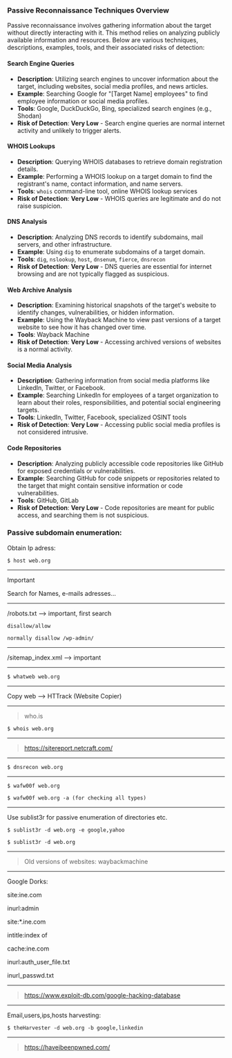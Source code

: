 ### Passive Reconnaissance Techniques Overview

Passive reconnaissance involves gathering information about the target without directly interacting with it. This method relies on analyzing publicly available information and resources. Below are various techniques, descriptions, examples, tools, and their associated risks of detection:

#### Search Engine Queries

- **Description**: Utilizing search engines to uncover information about the target, including websites, social media profiles, and news articles.
- **Example**: Searching Google for "[Target Name] employees" to find employee information or social media profiles.
- **Tools**: Google, DuckDuckGo, Bing, specialized search engines (e.g., Shodan)
- **Risk of Detection**: **Very Low** - Search engine queries are normal internet activity and unlikely to trigger alerts.

#### WHOIS Lookups

- **Description**: Querying WHOIS databases to retrieve domain registration details.
- **Example**: Performing a WHOIS lookup on a target domain to find the registrant's name, contact information, and name servers.
- **Tools**: `whois` command-line tool, online WHOIS lookup services
- **Risk of Detection**: **Very Low** - WHOIS queries are legitimate and do not raise suspicion.

#### DNS Analysis

- **Description**: Analyzing DNS records to identify subdomains, mail servers, and other infrastructure.
- **Example**: Using `dig` to enumerate subdomains of a target domain.
- **Tools**: `dig`, `nslookup`, `host`, `dnsenum`, `fierce`, `dnsrecon`
- **Risk of Detection**: **Very Low** - DNS queries are essential for internet browsing and are not typically flagged as suspicious.

#### Web Archive Analysis

- **Description**: Examining historical snapshots of the target's website to identify changes, vulnerabilities, or hidden information.
- **Example**: Using the Wayback Machine to view past versions of a target website to see how it has changed over time.
- **Tools**: Wayback Machine
- **Risk of Detection**: **Very Low** - Accessing archived versions of websites is a normal activity.

#### Social Media Analysis

- **Description**: Gathering information from social media platforms like LinkedIn, Twitter, or Facebook.
- **Example**: Searching LinkedIn for employees of a target organization to learn about their roles, responsibilities, and potential social engineering targets.
- **Tools**: LinkedIn, Twitter, Facebook, specialized OSINT tools
- **Risk of Detection**: **Very Low** - Accessing public social media profiles is not considered intrusive.

#### Code Repositories

- **Description**: Analyzing publicly accessible code repositories like GitHub for exposed credentials or vulnerabilities.
- **Example**: Searching GitHub for code snippets or repositories related to the target that might contain sensitive information or code vulnerabilities.
- **Tools**: GitHub, GitLab
- **Risk of Detection**: **Very Low** - Code repositories are meant for public access, and searching them is not suspicious.

### Passive subdomain enumeration:


Obtain Ip adress:
```
$ host web.org
```
--------------------------------------------------------------------

> [!IMPORTANT]
> Search for Names, e-mails adresses...

--------------------------------------------------------------------

/robots.txt —> important, first search

    disallow/allow 

    normally disallow /wp-admin/

--------------------------------------------------------------------

/sitemap_index.xml —> important

--------------------------------------------------------------------

```
$ whatweb web.org
```

--------------------------------------------------------------------

Copy web —> HTTrack (Website Copier)

--------------------------------------------------------------------

> who.is

```
$ whois web.org
```

--------------------------------------------------------------------

> https://sitereport.netcraft.com/

--------------------------------------------------------------------

```
$ dnsrecon web.org
```

--------------------------------------------------------------------

```
$ wafw00f web.org

$ wafw00f web.org -a (for checking all types)
```

--------------------------------------------------------------------

Use sublist3r for passive enumeration of directories etc.
```
$ sublist3r -d web.org -e google,yahoo

$ sublist3r -d web.org
```

--------------------------------------------------------------------

> Old versions of websites: waybackmachine

--------------------------------------------------------------------

Google Dorks:

site:ine.com 

inurl:admin

site:*.ine.com 

intitle:index of

cache:ine.com

inurl:auth_user_file.txt

inurl_passwd.txt

--------------------------------------------------------------------

> https://www.exploit-db.com/google-hacking-database

--------------------------------------------------------------------

Email,users,ips,hosts harvesting:
```
$ theHarvester -d web.org -b google,linkedin
```

--------------------------------------------------------------------

> https://haveibeenpwned.com/